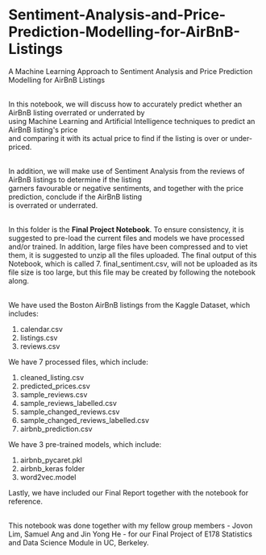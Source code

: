 # Sentiment-Analysis-and-Price-Prediction-Modelling-for-AirBnB-Listings
A Machine Learning Approach to Sentiment Analysis and Price Prediction Modelling for AirBnB Listings

<br/>In this notebook, we will discuss how to accurately predict whether an AirBnB listing overrated or underrated by 
<br/> using Machine Learning and Artificial Intelligence techniques to predict an AirBnB listing's price  
and comparing it with its actual price to find if the listing is over or under-priced.

<br/> In addition, we will make use of Sentiment Analysis from the reviews of AirBnB listings to determine if the listing
<br/> garners favourable or negative sentiments, and together with the price prediction, conclude if the AirBnB listing
<br/>is overrated or underrated.

<br/>In this folder is the <b>Final Project Notebook</b>. To ensure consistency, it is suggested to pre-load the current files and models we have processed and/or trained. In addition, large files have been compressed and to viet them, it is suggested to unzip all the files uploaded. The final output of this Notebook, which is called 7. final_sentiment.csv, will not be uploaded as its file size is too large, but this file may be created by following the notebook along.

<br/>We have used the Boston AirBnB listings from the Kaggle Dataset, which includes:

1. calendar.csv
2. listings.csv
3. reviews.csv

We have 7 processed files, which include:

1. cleaned_listing.csv
2. predicted_prices.csv
3. sample_reviews.csv
4. sample_reviews_labelled.csv
5. sample_changed_reviews.csv
6. sample_changed_reviews_labelled.csv
8. airbnb_prediction.csv

We have 3 pre-trained models, which include:

1. airbnb_pycaret.pkl
2. airbnb_keras folder
3. word2vec.model

Lastly, we have included our Final Report together with the notebook for reference.

<br/>This notebook was done together with my fellow group members - Jovon Lim, Samuel Ang and Jin Yong He - for our Final Project of E178 Statistics and Data Science Module in UC, Berkeley.
